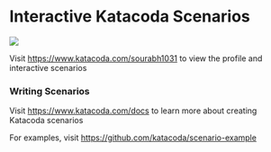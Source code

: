 # Interactive Katacoda Scenarios

[![](http://shields.katacoda.com/katacoda/sourabh1031/count.svg)](https://www.katacoda.com/sourabh1031 "Get your profile on Katacoda.com")

Visit https://www.katacoda.com/sourabh1031 to view the profile and interactive scenarios

### Writing Scenarios
Visit https://www.katacoda.com/docs to learn more about creating Katacoda scenarios

For examples, visit https://github.com/katacoda/scenario-example
